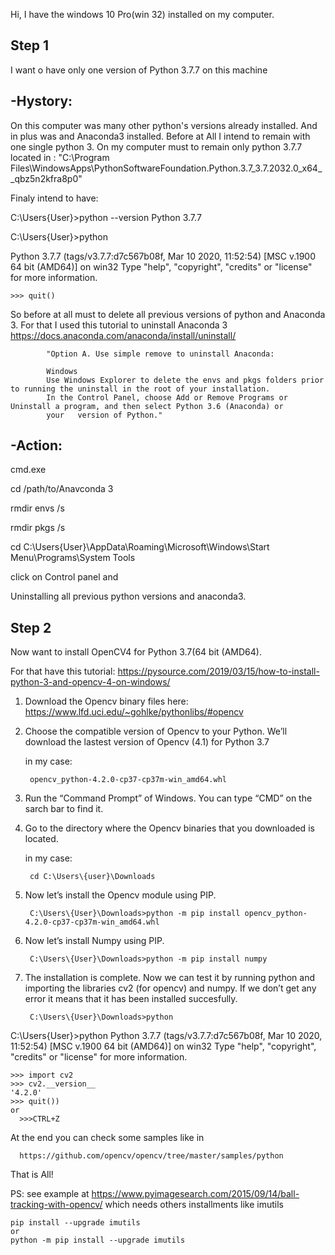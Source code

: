 
Hi,
I have the windows 10 Pro(win 32) installed on my computer.


Step 1
------
I want o have only one version of Python 3.7.7 on this machine

-Hystory:
---------

On this computer was many other python's versions already installed.
And in plus was and Anaconda3 installed.
Before at All I intend to remain with one single python 3.
On my computer must to remain only python 3.7.7 located in :
    "C:\Program Files\WindowsApps\PythonSoftwareFoundation.Python.3.7_3.7.2032.0_x64__qbz5n2kfra8p0"
    
Finaly intend to have:

C:\Users\{User}>python --version
Python 3.7.7

C:\Users\{User}>python

Python 3.7.7 (tags/v3.7.7:d7c567b08f, Mar 10 2020, 11:52:54) [MSC v.1900 64 bit (AMD64)] on win32
Type "help", "copyright", "credits" or "license" for more information.

    >>> quit()

So before at all must to delete all previous versions of python and Anaconda 3.
For that I used this tutorial to uninstall Anaconda 3
https://docs.anaconda.com/anaconda/install/uninstall/

            "Option A. Use simple remove to uninstall Anaconda:

            Windows
            Use Windows Explorer to delete the envs and pkgs folders prior to running the uninstall in the root of your installation.
            In the Control Panel, choose Add or Remove Programs or Uninstall a program, and then select Python 3.6 (Anaconda) or 
            your   version of Python."
            
-Action:
---------
cmd.exe

cd /path/to/Anavconda 3

rmdir envs /s

rmdir pkgs /s

cd C:\Users\{User}\AppData\Roaming\Microsoft\Windows\Start Menu\Programs\System Tools

click on Control panel and

Uninstalling all previous python versions and anaconda3.


Step 2
------

Now want to install OpenCV4 for Python 3.7(64 bit (AMD64).

For that have this tutorial: 
   https://pysource.com/2019/03/15/how-to-install-python-3-and-opencv-4-on-windows/

1. Download the Opencv binary files here: https://www.lfd.uci.edu/~gohlke/pythonlibs/#opencv
2. Choose the compatible version of Opencv to your Python. We’ll download the lastest version of Opencv (4.1) for Python 3.7

   in my case:
   
        opencv_python-4.2.0-cp37-cp37m-win_amd64.whl

3. Run the “Command Prompt” of Windows. You can type “CMD” on the sarch bar to find it.

4. Go to the directory where the Opencv binaries that you downloaded is located.

   in my case:
   
        cd C:\Users\{user}\Downloads
        
5. Now let’s install the Opencv module using PIP.

        C:\Users\{User}\Downloads>python -m pip install opencv_python-4.2.0-cp37-cp37m-win_amd64.whl
        
6. Now let’s install Numpy using PIP.

        C:\Users\{User}\Downloads>python -m pip install numpy

7. The installation is complete. 
    Now we can test it by running python and importing the libraries cv2 (for opencv) and numpy. 
    If we don’t get any error it means that it has been installed succesfully.
    
        C:\Users\{User}\Downloads>python
        
C:\Users\{User}>python
Python 3.7.7 (tags/v3.7.7:d7c567b08f, Mar 10 2020, 11:52:54) [MSC v.1900 64 bit (AMD64)] on win32
Type "help", "copyright", "credits" or "license" for more information.

    >>> import cv2
    >>> cv2.__version__
    '4.2.0'
    >>> quit()) 
    or 
      >>>CTRL+Z


At the end you can check some samples like in

      https://github.com/opencv/opencv/tree/master/samples/python
      
      
      
That is All!



PS:
    see example at https://www.pyimagesearch.com/2015/09/14/ball-tracking-with-opencv/
    which needs others installments like imutils
    
    pip install --upgrade imutils
    or
    python -m pip install --upgrade imutils
    
    
